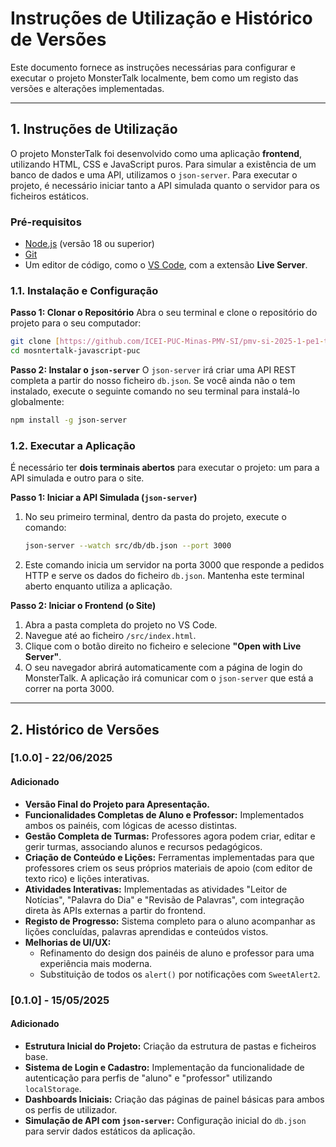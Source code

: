 # Instruções de Utilização e Histórico de Versões

Este documento fornece as instruções necessárias para configurar e executar o projeto MonsterTalk localmente, bem como um registo das versões e alterações implementadas.

---

## 1. Instruções de Utilização

O projeto MonsterTalk foi desenvolvido como uma aplicação **frontend**, utilizando HTML, CSS e JavaScript puros. Para simular a existência de um banco de dados e uma API, utilizamos o `json-server`. Para executar o projeto, é necessário iniciar tanto a API simulada quanto o servidor para os ficheiros estáticos.

### Pré-requisitos

-   [Node.js](https://nodejs.org/en/) (versão 18 ou superior)
-   [Git](https://git-scm.com/)
-   Um editor de código, como o [VS Code](https://code.visualstudio.com/), com a extensão **Live Server**.

### 1.1. Instalação e Configuração

**Passo 1: Clonar o Repositório**
Abra o seu terminal e clone o repositório do projeto para o seu computador:
```bash
git clone [https://github.com/ICEI-PUC-Minas-PMV-SI/pmv-si-2025-1-pe1-t1-MonsterTalk.git](https://github.com/ICEI-PUC-Minas-PMV-SI/pmv-si-2025-1-pe1-t1-MonsterTalk.git)
cd mosntertalk-javascript-puc
```

**Passo 2: Instalar o `json-server`**
O `json-server` irá criar uma API REST completa a partir do nosso ficheiro `db.json`. Se você ainda não o tem instalado, execute o seguinte comando no seu terminal para instalá-lo globalmente:
```bash
npm install -g json-server
```

### 1.2. Executar a Aplicação

É necessário ter **dois terminais abertos** para executar o projeto: um para a API simulada e outro para o site.

**Passo 1: Iniciar a API Simulada (`json-server`)**

1.  No seu primeiro terminal, dentro da pasta do projeto, execute o comando:
    ```bash
    json-server --watch src/db/db.json --port 3000
    ```
2.  Este comando inicia um servidor na porta 3000 que responde a pedidos HTTP e serve os dados do ficheiro `db.json`. Mantenha este terminal aberto enquanto utiliza a aplicação.

**Passo 2: Iniciar o Frontend (o Site)**

1.  Abra a pasta completa do projeto no VS Code.
2.  Navegue até ao ficheiro `/src/index.html`.
3.  Clique com o botão direito no ficheiro e selecione **"Open with Live Server"**.
4.  O seu navegador abrirá automaticamente com a página de login do MonsterTalk. A aplicação irá comunicar com o `json-server` que está a correr na porta 3000.

---

## 2. Histórico de Versões

### [1.0.0] - 22/06/2025

#### Adicionado
-   **Versão Final do Projeto para Apresentação.**
-   **Funcionalidades Completas de Aluno e Professor:** Implementados ambos os painéis, com lógicas de acesso distintas.
-   **Gestão Completa de Turmas:** Professores agora podem criar, editar e gerir turmas, associando alunos e recursos pedagógicos.
-   **Criação de Conteúdo e Lições:** Ferramentas implementadas para que professores criem os seus próprios materiais de apoio (com editor de texto rico) e lições interativas.
-   **Atividades Interativas:** Implementadas as atividades "Leitor de Notícias", "Palavra do Dia" e "Revisão de Palavras", com integração direta às APIs externas a partir do frontend.
-   **Registo de Progresso:** Sistema completo para o aluno acompanhar as lições concluídas, palavras aprendidas e conteúdos vistos.
-   **Melhorias de UI/UX:**
    -   Refinamento do design dos painéis de aluno e professor para uma experiência mais moderna.
    -   Substituição de todos os `alert()` por notificações com `SweetAlert2`.

### [0.1.0] - 15/05/2025

#### Adicionado
-   **Estrutura Inicial do Projeto:** Criação da estrutura de pastas e ficheiros base.
-   **Sistema de Login e Cadastro:** Implementação da funcionalidade de autenticação para perfis de "aluno" e "professor" utilizando `localStorage`.
-   **Dashboards Iniciais:** Criação das páginas de painel básicas para ambos os perfis de utilizador.
-   **Simulação de API com `json-server`:** Configuração inicial do `db.json` para servir dados estáticos da aplicação.
